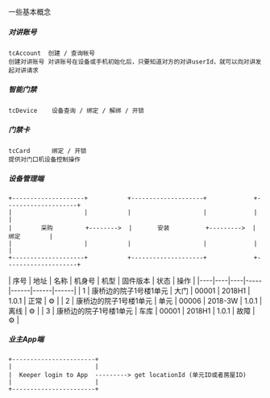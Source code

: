 
一些基本概念

##### 对讲账号
```
tcAccount  创建 / 查询帐号
创建对讲账号 对讲账号在设备或手机初始化后，只要知道对方的对讲userId，就可以向对讲发起对讲请求
```
##### 智能门禁  
```
tcDevice    设备查询 / 绑定 / 解绑 / 开锁
```

##### 门禁卡
```
tcCard      绑定 / 开锁
提供对门口机设备控制操作
```

##### 设备管理端

```
+--------------------+           +--------------------+             +--------------------+
|                    |           |                    |             |                    |
|        采购         +-------->  |       安装          +--------->  |         绑定        |
|                    |           |                    |             |                    |
+--------------------+           +--------------------+             +--------------------+
```

| 序号 | 地址 | 名称 | 机身号 | 机型 | 固件版本 | 状态 | 操作 |
|----|----|----|-----|------|------|------|
| 1 | 康桥边的院子1号楼1单元 | 大门 | 00001 | 2018H1 | 1.0.1 | 正常 | ⚙️ |
| 2 | 康桥边的院子1号楼1单元 | 单元 | 00006 | 2018-3W | 1.0.1 | 离线 | ⚙️ |
| 3 | 康桥边的院子1号楼1单元 | 车库 | 00001 | 2018H1 | 1.0.1 | 故障 | ⚙️ |



##### 业主App端
```
+-----------------------+
|                       |
|  Keeper login to App  ---------> get locationId (单元ID或者房屋ID)
|                       |
+-----------------------+

```

